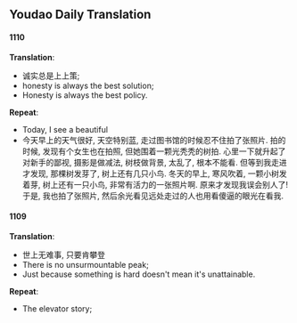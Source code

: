 ## Youdao Daily Translation

#### 1110

**Translation**: 

- 诚实总是上上策;
- honesty is always the best solution;
- Honesty is always the best policy.

**Repeat**:

- Today, I see a beautiful 
- 今天早上的天气很好, 天空特别蓝, 走过图书馆的时候忍不住拍了张照片. 拍的时候, 发现有个女生也在拍照, 但她围着一颗光秃秃的树拍. 心里一下就升起了对新手的鄙视, 摄影是做减法, 树枝做背景, 太乱了, 根本不能看. 但等到我走进才发现, 那棵树发芽了, 树上还有几只小鸟. 冬天的早上, 寒风吹着, 一颗小树发着芽, 树上还有一只小鸟, 非常有活力的一张照片啊. 原来才发现我误会别人了! 于是, 我也拍了张照片, 然后余光看见远处走过的人也用看傻逼的眼光在看我. 



#### 1109

**Translation**:

- 世上无难事, 只要肯攀登
- There is no unsurmountable peak;
- Just because something is hard doesn't mean it's unattainable.

**Repeat**:

- The elevator story;

